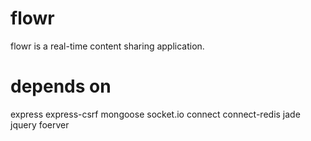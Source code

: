# flowr
flowr is a real-time content sharing application.

# depends on
express
express-csrf
mongoose
socket.io
connect
connect-redis
jade
jquery
foerver
